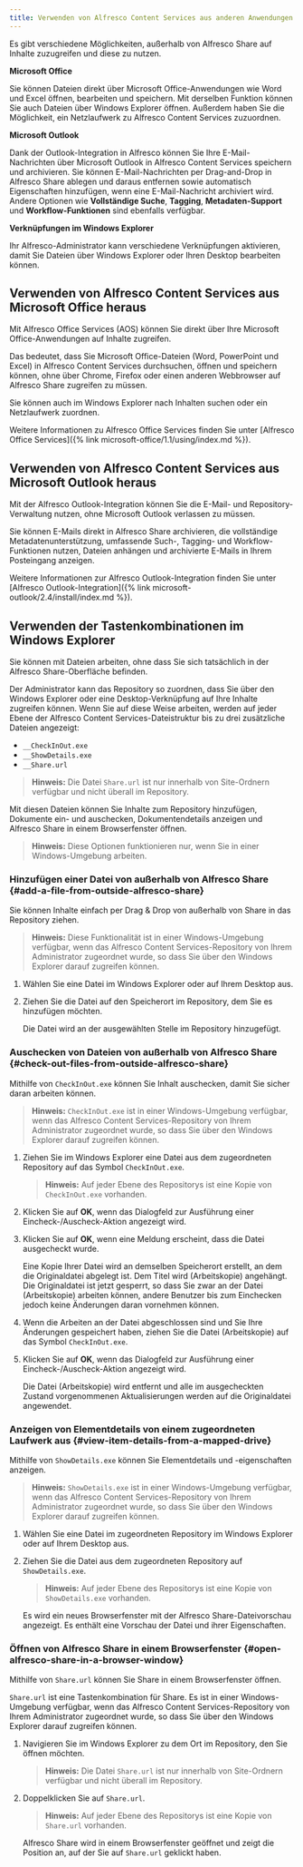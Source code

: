 ```yaml
---
title: Verwenden von Alfresco Content Services aus anderen Anwendungen heraus 
---
```


Es gibt verschiedene Möglichkeiten, außerhalb von Alfresco Share auf Inhalte zuzugreifen und diese zu nutzen.

**Microsoft Office**

Sie können Dateien direkt über Microsoft Office-Anwendungen wie Word und Excel öffnen, bearbeiten und speichern. Mit derselben Funktion können Sie auch Dateien über Windows Explorer öffnen. Außerdem haben Sie die Möglichkeit, ein Netzlaufwerk zu Alfresco Content Services zuzuordnen.

**Microsoft Outlook**

Dank der Outlook-Integration in Alfresco können Sie Ihre E-Mail-Nachrichten über Microsoft Outlook in Alfresco Content Services speichern und archivieren. Sie können E-Mail-Nachrichten per Drag-and-Drop in Alfresco Share ablegen und daraus entfernen sowie automatisch Eigenschaften hinzufügen, wenn eine E-Mail-Nachricht archiviert wird. Andere Optionen wie **Vollständige Suche**, **Tagging**, **Metadaten-Support** und **Workflow-Funktionen** sind ebenfalls verfügbar.

**Verknüpfungen im Windows Explorer**

Ihr Alfresco-Administrator kann verschiedene Verknüpfungen aktivieren, damit Sie Dateien über Windows Explorer oder Ihren Desktop bearbeiten können.

## Verwenden von Alfresco Content Services aus Microsoft Office heraus

Mit Alfresco Office Services (AOS) können Sie direkt über Ihre Microsoft Office-Anwendungen auf Inhalte zugreifen.

Das bedeutet, dass Sie Microsoft Office-Dateien (Word, PowerPoint und Excel) in Alfresco Content Services durchsuchen, öffnen und speichern können, ohne über Chrome, Firefox oder einen anderen Webbrowser auf Alfresco Share zugreifen zu müssen.

Sie können auch im Windows Explorer nach Inhalten suchen oder ein Netzlaufwerk zuordnen.

Weitere Informationen zu Alfresco Office Services finden Sie unter [Alfresco Office Services]({% link microsoft-office/1.1/using/index.md %}).

## Verwenden von Alfresco Content Services aus Microsoft Outlook heraus

Mit der Alfresco Outlook-Integration können Sie die E-Mail- und Repository-Verwaltung nutzen, ohne Microsoft Outlook verlassen zu müssen.

Sie können E-Mails direkt in Alfresco Share archivieren, die vollständige Metadatenunterstützung, umfassende Such-, Tagging- und Workflow-Funktionen nutzen, Dateien anhängen und archivierte E-Mails in Ihrem Posteingang anzeigen.

Weitere Informationen zur Alfresco Outlook-Integration finden Sie unter [Alfresco Outlook-Integration]({% link microsoft-outlook/2.4/install/index.md %}).

## Verwenden der Tastenkombinationen im Windows Explorer

Sie können mit Dateien arbeiten, ohne dass Sie sich tatsächlich in der Alfresco Share-Oberfläche befinden.

Der Administrator kann das Repository so zuordnen, dass Sie über den Windows Explorer oder eine Desktop-Verknüpfung auf Ihre Inhalte zugreifen können. Wenn Sie auf diese Weise arbeiten, werden auf jeder Ebene der Alfresco Content Services-Dateistruktur bis zu drei zusätzliche Dateien angezeigt:

-   `__CheckInOut.exe`
-   `__ShowDetails.exe`
-   `__Share.url`

> **Hinweis:** Die Datei `Share.url` ist nur innerhalb von Site-Ordnern verfügbar und nicht überall im Repository.

Mit diesen Dateien können Sie Inhalte zum Repository hinzufügen, Dokumente ein- und auschecken, Dokumentendetails anzeigen und Alfresco Share in einem Browserfenster öffnen.

> **Hinweis:** Diese Optionen funktionieren nur, wenn Sie in einer Windows-Umgebung arbeiten.

### Hinzufügen einer Datei von außerhalb von Alfresco Share {#add-a-file-from-outside-alfresco-share}

Sie können Inhalte einfach per Drag & Drop von außerhalb von Share in das Repository ziehen.

> **Hinweis:** Diese Funktionalität ist in einer Windows-Umgebung verfügbar, wenn das Alfresco Content Services-Repository von Ihrem Administrator zugeordnet wurde, so dass Sie über den Windows Explorer darauf zugreifen können.

1.  Wählen Sie eine Datei im Windows Explorer oder auf Ihrem Desktop aus.

2.  Ziehen Sie die Datei auf den Speicherort im Repository, dem Sie es hinzufügen möchten.

    Die Datei wird an der ausgewählten Stelle im Repository hinzugefügt.

### Auschecken von Dateien von außerhalb von Alfresco Share {#check-out-files-from-outside-alfresco-share}

Mithilfe von `CheckInOut.exe` können Sie Inhalt auschecken, damit Sie sicher daran arbeiten können.

> **Hinweis:** `CheckInOut.exe` ist in einer Windows-Umgebung verfügbar, wenn das Alfresco Content Services-Repository von Ihrem Administrator zugeordnet wurde, so dass Sie über den Windows Explorer darauf zugreifen können.

1.  Ziehen Sie im Windows Explorer eine Datei aus dem zugeordneten Repository auf das Symbol `CheckInOut.exe`.

    > **Hinweis:** Auf jeder Ebene des Repositorys ist eine Kopie von `CheckInOut.exe` vorhanden.

2.  Klicken Sie auf **OK**, wenn das Dialogfeld zur Ausführung einer Eincheck-/Auscheck-Aktion angezeigt wird.

3.  Klicken Sie auf **OK**, wenn eine Meldung erscheint, dass die Datei ausgecheckt wurde.

    Eine Kopie Ihrer Datei wird an demselben Speicherort erstellt, an dem die Originaldatei abgelegt ist. Dem Titel wird (Arbeitskopie) angehängt. Die Originaldatei ist jetzt gesperrt, so dass Sie zwar an der Datei (Arbeitskopie) arbeiten können, andere Benutzer bis zum Einchecken jedoch keine Änderungen daran vornehmen können.

4.  Wenn die Arbeiten an der Datei abgeschlossen sind und Sie Ihre Änderungen gespeichert haben, ziehen Sie die Datei (Arbeitskopie) auf das Symbol `CheckInOut.exe`.

5.  Klicken Sie auf **OK**, wenn das Dialogfeld zur Ausführung einer Eincheck-/Auscheck-Aktion angezeigt wird.

    Die Datei (Arbeitskopie) wird entfernt und alle im ausgecheckten Zustand vorgenommenen Aktualisierungen werden auf die Originaldatei angewendet.

### Anzeigen von Elementdetails von einem zugeordneten Laufwerk aus {#view-item-details-from-a-mapped-drive}

Mithilfe von `ShowDetails.exe` können Sie Elementdetails und -eigenschaften anzeigen.

> **Hinweis:** `ShowDetails.exe` ist in einer Windows-Umgebung verfügbar, wenn das Alfresco Content Services-Repository von Ihrem Administrator zugeordnet wurde, so dass Sie über den Windows Explorer darauf zugreifen können.

1.  Wählen Sie eine Datei im zugeordneten Repository im Windows Explorer oder auf Ihrem Desktop aus.

2.  Ziehen Sie die Datei aus dem zugeordneten Repository auf `ShowDetails.exe`.

    > **Hinweis:** Auf jeder Ebene des Repositorys ist eine Kopie von `ShowDetails.exe` vorhanden.

    Es wird ein neues Browserfenster mit der Alfresco Share-Dateivorschau angezeigt. Es enthält eine Vorschau der Datei und ihrer Eigenschaften.

### Öffnen von Alfresco Share in einem Browserfenster {#open-alfresco-share-in-a-browser-window}

Mithilfe von `Share.url` können Sie Share in einem Browserfenster öffnen.

`Share.url` ist eine Tastenkombination für Share. Es ist in einer Windows-Umgebung verfügbar, wenn das Alfresco Content Services-Repository von Ihrem Administrator zugeordnet wurde, so dass Sie über den Windows Explorer darauf zugreifen können.

1.  Navigieren Sie im Windows Explorer zu dem Ort im Repository, den Sie öffnen möchten.

    > **Hinweis:** Die Datei `Share.url` ist nur innerhalb von Site-Ordnern verfügbar und nicht überall im Repository.

2.  Doppelklicken Sie auf `Share.url`.

    > **Hinweis:** Auf jeder Ebene des Repositorys ist eine Kopie von `Share.url` vorhanden.

    Alfresco Share wird in einem Browserfenster geöffnet und zeigt die Position an, auf der Sie auf `Share.url` geklickt haben.
